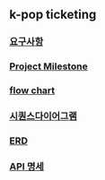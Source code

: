 ## k-pop ticketing

### [요구사항](https://github.com/rlatmd0829/k-pop-ticketing/wiki)
### [Project Milestone](https://github.com/users/rlatmd0829/projects/2)
### [flow chart](https://github.com/rlatmd0829/k-pop-ticketing/wiki/flow-chart)
### [시퀀스다이어그램](https://github.com/rlatmd0829/k-pop-ticketing/wiki/%EC%8B%9C%ED%80%80%EC%8A%A4-%EB%8B%A4%EC%9D%B4%EC%96%B4%EA%B7%B8%EB%9E%A8)
### [ERD](https://github.com/rlatmd0829/k-pop-ticketing/wiki/ERD)
### [API 명세](https://github.com/rlatmd0829/k-pop-ticketing/wiki/API-%EB%AA%85%EC%84%B8)
